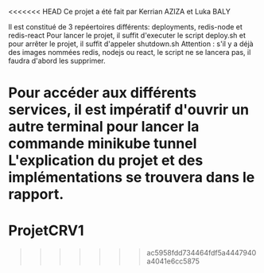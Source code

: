 <<<<<<< HEAD
Ce projet a été fait par Kerrian AZIZA et Luka BALY

Il est constitué de 3 repéertoires différents: deployments, redis-node et redis-react
Pour lancer le projet, il suffit d'executer le script deploy.sh et pour arrêter le projet, il suffit d'appeler shutdown.sh
Attention : s'il y a déjà des images nommées redis, nodejs ou react, le script ne se lancera pas, il faudra d'abord les supprimer. 


Pour accéder aux différents services, il est impératif d'ouvrir un autre terminal pour lancer la commande minikube tunnel
L'explication du projet et des implémentations se trouvera dans le rapport.
=======
# ProjetCRV1
>>>>>>> ac5958fdd734464fdf5a4447940a4041e6cc5875
